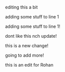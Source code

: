 
editing this a bit 


adding some stuff to line 1

adding some stuff to line 1!

dont like this nch update!

this is a new change!

going to add more!

this is an edit for Rohan
